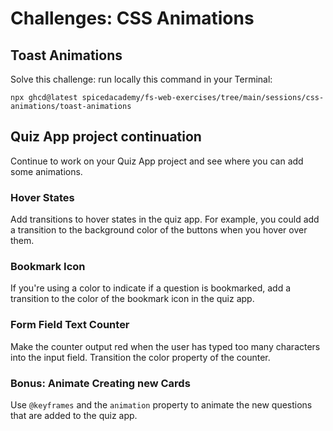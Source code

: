 # Challenges: CSS Animations

## Toast Animations

Solve this challenge:
run locally this command in your Terminal:

```
npx ghcd@latest spicedacademy/fs-web-exercises/tree/main/sessions/css-animations/toast-animations
```

## Quiz App project continuation

Continue to work on your Quiz App project and see where you can add some animations.

### Hover States

Add transitions to hover states in the quiz app. For example, you could add a transition to the
background color of the buttons when you hover over them.

### Bookmark Icon

If you're using a color to indicate if a question is bookmarked, add a transition to the color of
the bookmark icon in the quiz app.

### Form Field Text Counter

Make the counter output red when the user has typed too many characters into the input field.
Transition the color property of the counter.

### Bonus: Animate Creating new Cards

Use `@keyframes` and the `animation` property to animate the new questions that are added to the
quiz app.

